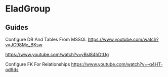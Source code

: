 ﻿# EladGroup

## Guides

Configure DB And Tables From MSSQL
https://www.youtube.com/watch?v=JC98Me_BKsw

https://www.youtube.com/watch?v=yBsl84hDtUg

Configure FK For Relationships
https://www.youtube.com/watch?v=-q4HT-od9ds
